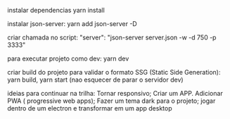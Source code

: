 instalar dependencias
      yarn install

instalar json-server: 
      yarn add json-server -D

criar chamada no script: 
      "server": "json-server server.json -w -d 750 -p 3333"

para executar projeto como dev:
      yarn dev

criar build do projeto para validar o formato SSG (Static Side Generation): 
      yarn build, 
      yarn start (nao esquecer de parar o servidor dev)

ideias para continuar na trilha: 
      Tornar responsivo;
      Criar um APP.  Adicionar PWA ( progressive web apps);
      Fazer um tema dark para o projeto;
      jogar dentro de um electron e transformar em um app desktop   

